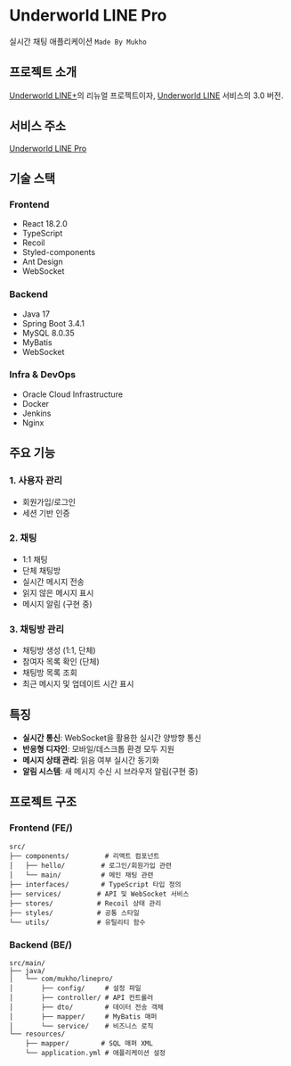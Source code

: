 # Underworld LINE Pro

실시간 채팅 애플리케이션 `Made By Mukho`

## 프로젝트 소개

[Underworld LINE+](https://github.com/mukhoplus/Underworld-LINE-Plus)의 리뉴얼 프로젝트이자, [Underworld LINE](https://github.com/mukhoplus/Underworld-LINE) 서비스의 3.0 버전.

## 서비스 주소

[Underworld LINE Pro](https://linepro.mukho.r-e.kr)

## 기술 스택

### Frontend

- React 18.2.0
- TypeScript
- Recoil
- Styled-components
- Ant Design
- WebSocket

### Backend

- Java 17
- Spring Boot 3.4.1
- MySQL 8.0.35
- MyBatis
- WebSocket

### Infra & DevOps

- Oracle Cloud Infrastructure
- Docker
- Jenkins
- Nginx

## 주요 기능

### 1. 사용자 관리

- 회원가입/로그인
- 세션 기반 인증

### 2. 채팅

- 1:1 채팅
- 단체 채팅방
- 실시간 메시지 전송
- 읽지 않은 메시지 표시
- 메시지 알림 (구현 중)

### 3. 채팅방 관리

- 채팅방 생성 (1:1, 단체)
- 참여자 목록 확인 (단체)
- 채팅방 목록 조회
- 최근 메시지 및 업데이트 시간 표시

## 특징

- **실시간 통신**: WebSocket을 활용한 실시간 양방향 통신
- **반응형 디자인**: 모바일/데스크톱 환경 모두 지원
- **메시지 상태 관리**: 읽음 여부 실시간 동기화
- **알림 시스템**: 새 메시지 수신 시 브라우저 알림(구현 중)

## 프로젝트 구조

### Frontend (FE/)

```
src/
├── components/         # 리액트 컴포넌트
│   ├── hello/         # 로그인/회원가입 관련
│   └── main/          # 메인 채팅 관련
├── interfaces/        # TypeScript 타입 정의
├── services/         # API 및 WebSocket 서비스
├── stores/           # Recoil 상태 관리
├── styles/           # 공통 스타일
└── utils/            # 유틸리티 함수
```

### Backend (BE/)

```
src/main/
├── java/
│   └── com/mukho/linepro/
│       ├── config/     # 설정 파일
│       ├── controller/ # API 컨트롤러
│       ├── dto/        # 데이터 전송 객체
│       ├── mapper/     # MyBatis 매퍼
│       └── service/    # 비즈니스 로직
└── resources/
    ├── mapper/        # SQL 매퍼 XML
    └── application.yml # 애플리케이션 설정
```
